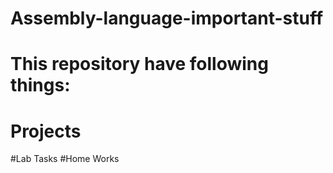 # Assembly-language-important-stuff
# This repository have following things:
  # Projects
  #Lab Tasks
  #Home Works
